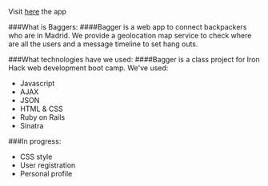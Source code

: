 Visit  [here](http://baggers.herokuapp.com/ "Baggers") the app

###What is Baggers:
####Bagger is a web app to connect backpackers who are in Madrid. We provide a geolocation map service to check where are all the users and a message timeline to set hang outs.

###What technologies have we used:
####Bagger is a class project for Iron Hack web development boot camp. We've used:

- Javascript
- AJAX
- JSON
- HTML & CSS
- Ruby on Rails
- Sinatra

###In progress:
- CSS style
- User registration
- Personal profile
